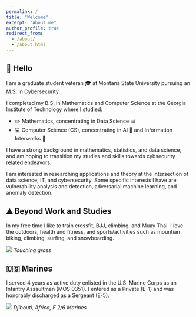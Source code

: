 ```yaml
---
permalink: /
title: "Welcome"
excerpt: "About me"
author_profile: true
redirect_from: 
  - /about/
  - /about.html
---
```


## **:wave: Hello**

I am a graduate student veteran :mortar_board: at Montana State University pursuing an M.S. in Cybersecurity.

I completed my B.S. in Mathematics and Computer Science at the Georgia Institute of Technology where I studied:
- :pencil2: Mathematics, concentrating in Data Science :bar_chart:
- :computer: Computer Science (CS), concentrating in AI :speech_balloon: and Information Interworks :satellite:

I have a strong background in mathematics, statistics, and data science, and am hoping to transition my studies and skills towards cybsecurity related endeavors.

I am interested in researching applications and theory at the intersection of data science, IT, and cybersecurity. Some specific interests I have are vulnerability analysis and detection, adversarial machine learning, and anomaly detection.

## **:mountain: Beyond Work and Studies**

In my free time I like to train crossfit, BJJ, climbing, and Muay Thai. I love the outdoors, health and fitness, and sports/activities such as mountian biking, climbing, surfing, and snowboarding.

![](../images/me_collage-1.png)
_Touching grass_

## **:us: Marines**

I served 4 years as active duty enlisted in the U.S. Marine Corps as an Infantry Assaultman (MOS 0351). I entered as a Private (E-1) and was honorably discharged as a Sergeant (E-5).

![](../images/djibouti_cropped.png)
_Djibouti, Africa, F 2/6 Marines_

